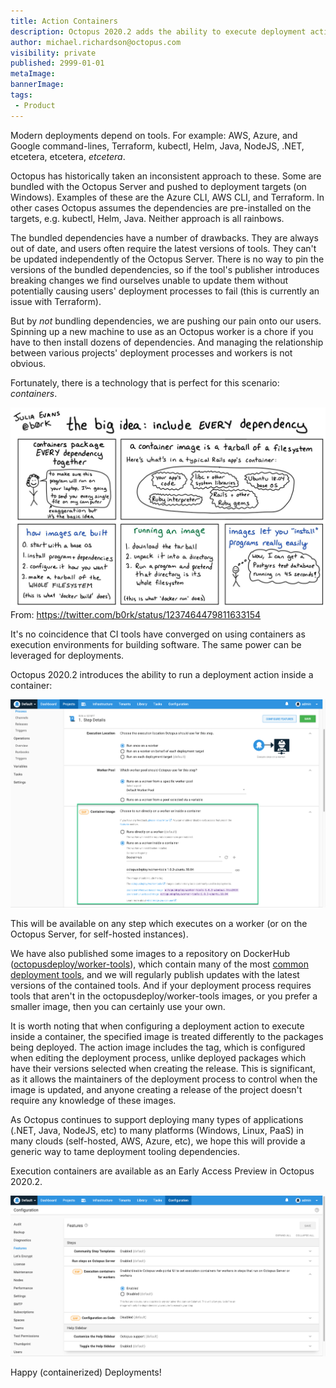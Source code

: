 ```yaml
---
title: Action Containers 
description: Octopus 2020.2 adds the ability to execute deployment actions inside a container 
author: michael.richardson@octopus.com
visibility: private
published: 2999-01-01
metaImage: 
bannerImage: 
tags:
 - Product
---
```


Modern deployments depend on tools. For example: AWS, Azure, and Google command-lines, Terraform, kubectl, Helm, Java, NodeJS, .NET, etcetera, etcetera, _etcetera_.         

Octopus has historically taken an inconsistent approach to these. Some are bundled with the Octopus Server and pushed to deployment targets (on Windows). Examples of these are the Azure CLI, AWS CLI, and Terraform. In other cases Octopus assumes the dependencies are pre-installed on the targets, e.g. kubectl, Helm, Java. Neither approach is all rainbows.

The bundled dependencies have a number of drawbacks.  They are always out of date, and users often require the latest versions of tools. They can't be updated independently of the Octopus Server. There is no way to pin the versions of the bundled dependencies, so if the tool's publisher introduces breaking changes we find ourselves unable to update them without potentially causing users' deployment processes to fail (this is currently an issue with Terraform).   

But by _not_ bundling dependencies, we are pushing our pain onto our users. Spinning up a new machine to use as an Octopus worker is a chore if you have to then install dozens of dependencies. And managing the relationship between various projects' deployment processes and workers is not obvious.  

Fortunately, there is a technology that is perfect for this scenario: _containers_. 

![Containers - The Big Idea by @b0rk](containers-big-idea.jpg "width=500")
From: https://twitter.com/b0rk/status/1237464479811633154

It's no coincidence that CI tools have converged on using containers as execution environments for building software.  The same power can be leveraged for deployments. 

Octopus 2020.2 introduces the ability to run a deployment action inside a container:

![Action Container Image User Interface](action-container-image-ui.png "width=500")

This will be available on any step which executes on a worker (or on the Octopus Server, for self-hosted instances).

We have also published some images to a repository on DockerHub ([octopusdeploy/worker-tools](https://hub.docker.com/r/octopusdeploy/worker-tools)), which contain many of the most [common deployment tools](https://github.com/OctopusDeploy/WorkerTools/blob/master/ubuntu.18.04/Dockerfile), and we will regularly publish updates with the latest versions of the contained tools.  And if your deployment process requires tools that aren't in the octopusdeploy/worker-tools images, or you prefer a smaller image, then you can certainly use your own.

It is worth noting that when configuring a deployment action to execute inside a container, the specified image is treated differently to the packages being deployed.  The action image includes the tag, which is configured when editing the deployment process, unlike deployed packages which have their versions selected when creating the release.  This is significant, as it allows the maintainers of the deployment process to control when the image is updated, and anyone creating a release of the project doesn't require any knowledge of these images.

As Octopus continues to support deploying many types of applications (.NET, Java, NodeJS, etc) to many platforms (Windows, Linux, PaaS) in many clouds (self-hosted, AWS, Azure, etc), we hope this will provide a generic way to tame deployment tooling dependencies.

Execution containers are available as an Early Access Preview in Octopus 2020.2.  

![Action Container Feature Flag](feature-flag.png "width=500")

Happy (containerized) Deployments!